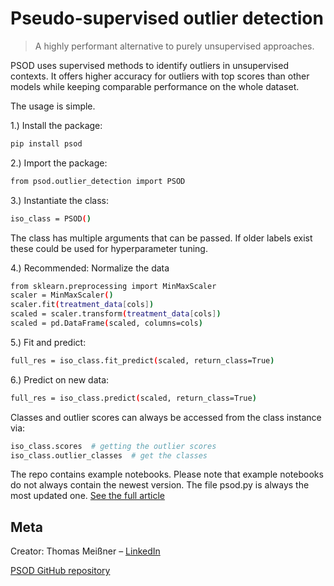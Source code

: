 # Pseudo-supervised outlier detection

> A highly performant alternative to purely unsupervised approaches.

PSOD uses supervised methods to identify outliers in unsupervised contexts. It offers higher accuracy for outliers
with top scores than other models while keeping comparable performance on the whole dataset.

The usage is simple.

1.) Install the package:
```sh
pip install psod
```

2.) Import the package:
```sh
from psod.outlier_detection import PSOD
```

3.) Instantiate the class:
```sh
iso_class = PSOD()
```
The class has multiple arguments that can be passed. If older labels exist these could be used
for hyperparameter tuning.

4.) Recommended: Normalize the data
```sh
from sklearn.preprocessing import MinMaxScaler
scaler = MinMaxScaler()
scaler.fit(treatment_data[cols])
scaled = scaler.transform(treatment_data[cols])
scaled = pd.DataFrame(scaled, columns=cols)
```

5.) Fit and predict:
```sh
full_res = iso_class.fit_predict(scaled, return_class=True)
```

6.) Predict on new data:
```sh
full_res = iso_class.predict(scaled, return_class=True)
```

Classes and outlier scores can always be accessed from the class instance via:
```sh
iso_class.scores  # getting the outlier scores
iso_class.outlier_classes  # get the classes
```

The repo contains example notebooks. Please note that example notebooks do not always contain the newest version. 
The file psod.py is always the most updated one.
[See the full article](https://medium.com/@thomasmeissnerds)


## Meta

Creator: Thomas Meißner – [LinkedIn](https://www.linkedin.com/in/thomas-mei%C3%9Fner-m-a-3808b346)

[PSOD GitHub repository](https://github.com/ThomasMeissnerDS/PSOD)